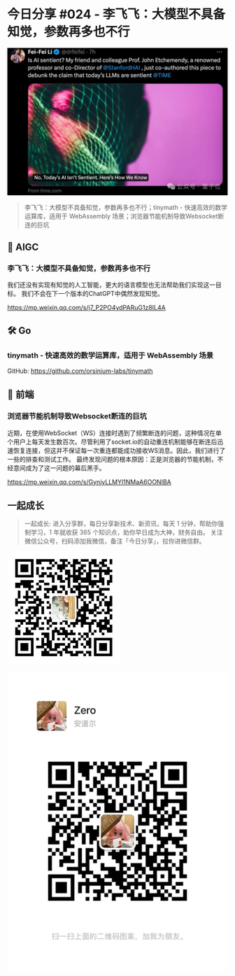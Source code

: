 # 今日分享 #024 - 李飞飞：大模型不具备知觉，参数再多也不行

![](./images/2024.05.25_lff.png)

> 李飞飞：大模型不具备知觉，参数再多也不行；tinymath - 快速高效的数学运算库，适用于 WebAssembly 场景；浏览器节能机制导致Websocket断连的巨坑

## 🤖 AIGC

### 李飞飞：大模型不具备知觉，参数再多也不行

我们还没有实现有知觉的人工智能，更大的语言模型也无法帮助我们实现这一目标。
我们不会在下一个版本的ChatGPT中偶然发现知觉。

https://mp.weixin.qq.com/s/j7_P2PO4ydPARuG1z8IL4A

## 🛠 Go

### tinymath - 快速高效的数学运算库，适用于 WebAssembly 场景

GitHub: https://github.com/orsinium-labs/tinymath

## 📘 前端

### 浏览器节能机制导致Websocket断连的巨坑

近期，在使用WebSocket（WS）连接时遇到了频繁断连的问题，这种情况在单个用户上每天发生数百次。尽管利用了socket.io的自动重连机制能够在断连后迅速恢复连接，但这并不保证每一次重连都能成功接收WS消息。因此，我们进行了一些的排查和测试工作。
最终发现问题的根本原因：正是浏览器的节能机制，不经意间成为了这一问题的幕后黑手。

https://mp.weixin.qq.com/s/GynjyLLMYl1NMaA6OONIBA

## 一起成长

> 一起成长: 进入分享群，每日分享新技术、新资讯，每天 1 分钟，帮助你强制学习，1 年就收获 365 个知识点，助你早日成为大神，财务自由。
关注微信公众号，扫码添加我微信，备注「今日分享」，拉你进微信群。

![](./images/WeChat-Public-Account-QRCode.png)

![](./images/WeChat-QRCode.png)
